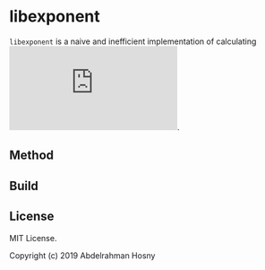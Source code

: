 # libexponent

`libexponent` is a naive and inefficient implementation of calculating ![](http://www.sciweavers.org/tex2img.php?eq=%20x%5E%7Ba%7D%20&bc=White&fc=Black&im=jpg&fs=12&ff=arev&edit=0).

## Method

## Build

## License
MIT License. 

Copyright (c) 2019 Abdelrahman Hosny
